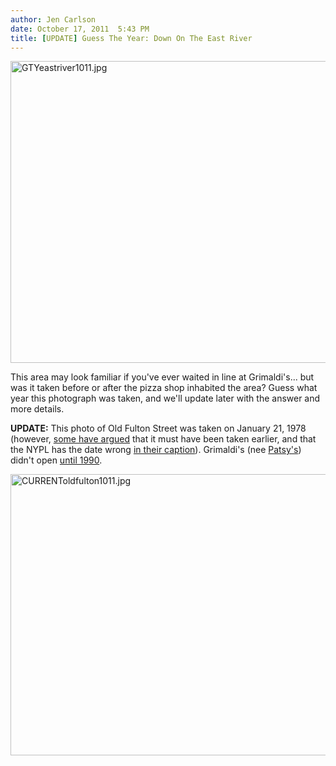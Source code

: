 ```yaml
---
author: Jen Carlson
date: October 17, 2011  5:43 PM
title: [UPDATE] Guess The Year: Down On The East River
---
```


<p><span class="mt-enclosure mt-enclosure-image" style="display: inline;"> <img alt="GTYeastriver1011.jpg" src="https://web.archive.org/web/20111019163420im_/http://gothamist.com/attachments/arts_jen/GTYeastriver1011.jpg" width="640" height="483" class="image-none"> </span></p>

<p>This area may look familiar if you&apos;ve ever waited in line at Grimaldi&apos;s... but was it taken before or after the pizza shop inhabited the area? Guess what year this photograph was taken, and we&apos;ll update later with the answer and more details.</p>

<p><strong>UPDATE:</strong> This photo of Old Fulton Street was taken on January 21, 1978 (however, <a href="https://web.archive.org/web/20111019163420/http://www.bobguskind.com/2008/11/26/brooklyn-back-in-the-day-fulton-street-1978/">some have argued</a> that it must have been taken earlier, and that the NYPL has the date wrong <a href="https://web.archive.org/web/20111019163420/http://digitalgallery.nypl.org/nypldigital/dgkeysearchdetail.cfm?trg=1&amp;strucID=1055650&amp;imageID=1563578&amp;word=Brooklyn%20Bridge%20%28New%20York%2C%20N.Y.%29&amp;s=3&amp;notword=&amp;d=&amp;c=&amp;f=2&amp;k=0&amp;lWord=&amp;lField=&amp;sScope=&amp;sLevel=&amp;sLabel=&amp;total=509&amp;num=60&amp;imgs=20&amp;pNum=&amp;pos=77">in their caption</a>). Grimaldi&apos;s (nee <a href="https://web.archive.org/web/20111019163420/http://books.google.com/books?id=h7VasQrBnm8C&amp;pg=PA24&amp;lpg=PA24&amp;dq=patsy%27s+old+fulton+street&amp;source=bl&amp;ots=iKetPDe8Wu&amp;sig=qavk0mn5LJhmhfOjEs33vNmK5_E&amp;hl=en&amp;ei=XJ-cTqLZKebb0QHS5rS5CQ&amp;sa=X&amp;oi=book_result&amp;ct=result&amp;resnum=9&amp;ved=0CFsQ6AEwCA#v=onepage&amp;q=patsy%27s%20old%20fulton%20street&amp;f=false">Patsy&apos;s</a>) didn&apos;t open <a href="https://web.archive.org/web/20111019163420/http://www.zagat.com/r/n/grimaldis-brooklyn/plan#name-anchor">until 1990</a>.</p>

<p><span class="mt-enclosure mt-enclosure-image" style="display: inline;"> <img alt="CURRENToldfulton1011.jpg" src="https://web.archive.org/web/20111019163420im_/http://gothamist.com/attachments/arts_jen/CURRENToldfulton1011.jpg" width="640" height="450" class="image-none"> </span></p>